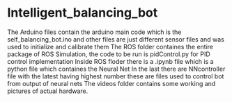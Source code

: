 # Intelligent_balancing_bot

The Arduino files contain the arduino main code which is the self_balancing_bot.ino and other files are just different sensor files and was used to initialize and calibrate them
The ROS folder containes the entire package of ROS Simulation, the code to be run is pidControl.py for PID control implementation
Inside ROS floder there is a .ipynb file which is a python file which containes the Neural Net
In the last there are NNcontroller file with the latest having highest number these are files used to control bot from output of neural nets
The videos folder contains some working and pictures of actual hardware.
